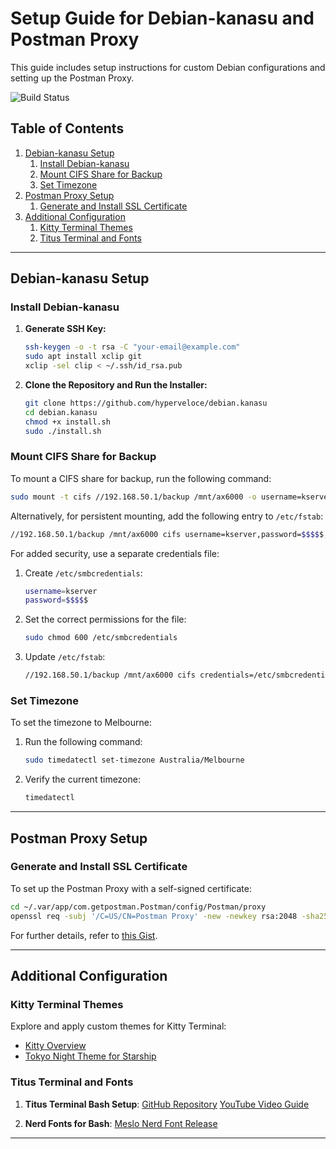 
# Setup Guide for Debian-kanasu and Postman Proxy

This guide includes setup instructions for custom Debian configurations and setting up the Postman Proxy.

![Build Status](https://img.shields.io/badge/build-passing-brightgreen)  <!-- Optional Badge for Build Status -->

## Table of Contents

1. [Debian-kanasu Setup](#debian-kanasu-setup)
    1. [Install Debian-kanasu](#install-debian-kanasu)
    2. [Mount CIFS Share for Backup](#mount-cifs-share-for-backup)
    3. [Set Timezone](#set-timezone)
2. [Postman Proxy Setup](#postman-proxy-setup)
    1. [Generate and Install SSL Certificate](#generate-and-install-ssl-certificate)
3. [Additional Configuration](#additional-configuration)
    1. [Kitty Terminal Themes](#kitty-terminal-themes)
    2. [Titus Terminal and Fonts](#titus-terminal-and-fonts)

---

## Debian-kanasu Setup

### Install Debian-kanasu

1. **Generate SSH Key:**

    ```bash
    ssh-keygen -o -t rsa -C "your-email@example.com"
    sudo apt install xclip git
    xclip -sel clip < ~/.ssh/id_rsa.pub
    ```

2. **Clone the Repository and Run the Installer:**

    ```bash
    git clone https://github.com/hyperveloce/debian.kanasu
    cd debian.kanasu
    chmod +x install.sh
    sudo ./install.sh
    ```

### Mount CIFS Share for Backup

To mount a CIFS share for backup, run the following command:

```bash
sudo mount -t cifs //192.168.50.1/backup /mnt/ax6000 -o username=kserver,password=$$$$$,vers=2.0,uid=1000,gid=1000,iocharset=utf8
```

Alternatively, for persistent mounting, add the following entry to `/etc/fstab`:

```bash
//192.168.50.1/backup /mnt/ax6000 cifs username=kserver,password=$$$$$,vers=2.0,uid=1000,gid=1000,iocharset=utf8 0 0
```

For added security, use a separate credentials file:

1. Create `/etc/smbcredentials`:

    ```bash
    username=kserver
    password=$$$$$
    ```

2. Set the correct permissions for the file:

    ```bash
    sudo chmod 600 /etc/smbcredentials
    ```

3. Update `/etc/fstab`:

    ```bash
    //192.168.50.1/backup /mnt/ax6000 cifs credentials=/etc/smbcredentials,vers=2.0,uid=1000,gid=1000,iocharset=utf8 0 0
    ```

### Set Timezone

To set the timezone to Melbourne:

1. Run the following command:

    ```bash
    sudo timedatectl set-timezone Australia/Melbourne
    ```

2. Verify the current timezone:

    ```bash
    timedatectl
    ```

---

## Postman Proxy Setup

### Generate and Install SSL Certificate

To set up the Postman Proxy with a self-signed certificate:

```bash
cd ~/.var/app/com.getpostman.Postman/config/Postman/proxy
openssl req -subj '/C=US/CN=Postman Proxy' -new -newkey rsa:2048 -sha256 -days 365 -nodes -x509 -keyout postman-proxy-ca.key -out postman-proxy-ca.crt
```

For further details, refer to [this Gist](https://gist.github.com/pmkay/75faa1b926ba06416d0e44a29a584940).

---

## Additional Configuration

### Kitty Terminal Themes

Explore and apply custom themes for Kitty Terminal:

- [Kitty Overview](https://sw.kovidgoyal.net/kitty/overview/)
- [Tokyo Night Theme for Starship](https://starship.rs/presets/tokyo-night.html)

### Titus Terminal and Fonts

1. **Titus Terminal Bash Setup**:
   [GitHub Repository](https://github.com/ChrisTitusTech/mybash)
   [YouTube Video Guide](https://www.youtube.com/watch?v=XK7gal3Wrtk)

2. **Nerd Fonts for Bash**:
   [Meslo Nerd Font Release](https://github.com/ryanoasis/nerd-fonts/releases/download/v3.1.1/Meslo.zip)

---
